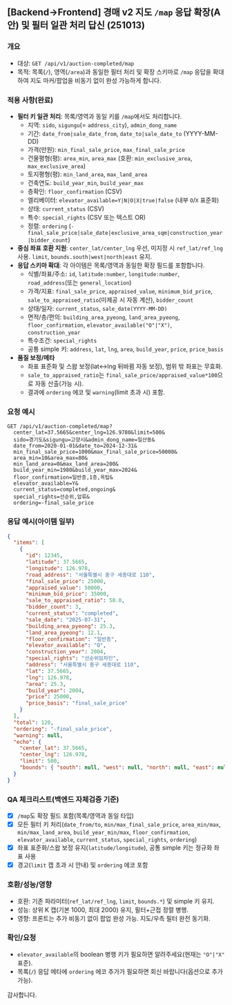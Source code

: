 ## [Backend→Frontend] 경매 v2 지도 `/map` 응답 확장(A안) 및 필터 일관 처리 답신 (251013)

### 개요

- 대상: `GET /api/v1/auction-completed/map`
- 목적: 목록(`/`), 영역(`/area`)과 동일한 필터 처리 및 확장 스키마로 `/map` 응답을 확대하여 지도 마커/팝업을 비동기 없이 완성 가능하게 합니다.

### 적용 사항(완료)

- **필터 키 일관 처리**: 목록/영역과 동일 키를 `/map`에서도 처리합니다.
  - 지역: `sido`, `sigungu`(= `address_city`), `admin_dong_name`
  - 기간: `date_from|sale_date_from`, `date_to|sale_date_to` (YYYY-MM-DD)
  - 가격(만원): `min_final_sale_price`, `max_final_sale_price`
  - 건물평형(평): `area_min`, `area_max` (호환: `min_exclusive_area`, `max_exclusive_area`)
  - 토지평형(평): `min_land_area`, `max_land_area`
  - 건축연도: `build_year_min`, `build_year_max`
  - 층확인: `floor_confirmation` (CSV)
  - 엘리베이터: `elevator_available=Y|N|O|X|true|false` (내부 `O`/`X` 표준화)
  - 상태: `current_status` (CSV)
  - 특수: `special_rights` (CSV 또는 텍스트 OR)
  - 정렬: `ordering` (`-final_sale_price|sale_date|exclusive_area_sqm|construction_year|bidder_count`)
- **중심 좌표 호환 지원**: `center_lat/center_lng` 우선, 미지정 시 `ref_lat/ref_lng` 사용. `limit`, `bounds.south|west|north|east` 유지.
- **응답 스키마 확대**: 각 아이템은 목록/영역과 동일한 확장 필드를 포함합니다.
  - 식별/좌표/주소: `id`, `latitude:number`, `longitude:number`, `road_address`(또는 `general_location`)
  - 가격/지표: `final_sale_price`, `appraised_value`, `minimum_bid_price`, `sale_to_appraised_ratio`(미제공 시 자동 계산), `bidder_count`
  - 상태/일자: `current_status`, `sale_date(YYYY-MM-DD)`
  - 면적/층/편의: `building_area_pyeong`, `land_area_pyeong`, `floor_confirmation`, `elevator_available("O"|"X")`, `construction_year`
  - 특수조건: `special_rights`
  - 공통 simple 키: `address`, `lat`, `lng`, `area`, `build_year`, `price`, `price_basis`
- **품질 보정/메타**
  - 좌표 표준화 및 스왑 보정(lat↔lng 뒤바뀜 자동 보정), 범위 밖 좌표는 무효화.
  - `sale_to_appraised_ratio`는 `final_sale_price/appraised_value*100`으로 자동 산출(가능 시).
  - 결과에 `ordering` 에코 및 `warning`(limit 초과 시) 포함.

### 요청 예시

```
GET /api/v1/auction-completed/map?
  center_lat=37.5665&center_lng=126.9780&limit=500&
  sido=경기도&sigungu=고양시&admin_dong_name=일산동&
  date_from=2020-01-01&date_to=2024-12-31&
  min_final_sale_price=1000&max_final_sale_price=50000&
  area_min=10&area_max=80&
  min_land_area=0&max_land_area=200&
  build_year_min=1980&build_year_max=2024&
  floor_confirmation=일반층,1층,옥탑&
  elevator_available=Y&
  current_status=completed,ongoing&
  special_rights=선순위,압류&
  ordering=-final_sale_price
```

### 응답 예시(아이템 일부)

```json
{
  "items": [
    {
      "id": 12345,
      "latitude": 37.5665,
      "longitude": 126.978,
      "road_address": "서울특별시 중구 세종대로 110",
      "final_sale_price": 25000,
      "appraised_value": 50000,
      "minimum_bid_price": 35000,
      "sale_to_appraised_ratio": 50.0,
      "bidder_count": 3,
      "current_status": "completed",
      "sale_date": "2025-07-31",
      "building_area_pyeong": 25.3,
      "land_area_pyeong": 12.1,
      "floor_confirmation": "일반층",
      "elevator_available": "O",
      "construction_year": 2004,
      "special_rights": "선순위임차인",
      "address": "서울특별시 중구 세종대로 110",
      "lat": 37.5665,
      "lng": 126.978,
      "area": 25.3,
      "build_year": 2004,
      "price": 25000,
      "price_basis": "final_sale_price"
    }
  ],
  "total": 120,
  "ordering": "-final_sale_price",
  "warning": null,
  "echo": {
    "center_lat": 37.5665,
    "center_lng": 126.978,
    "limit": 500,
    "bounds": { "south": null, "west": null, "north": null, "east": null }
  }
}
```

### QA 체크리스트(백엔드 자체검증 기준)

- [x] `/map`도 확장 필드 포함(목록/영역과 동일 타입)
- [x] 모든 필터 키 처리(`date_from/to`, `min/max_final_sale_price`, `area_min/max`, `min/max_land_area`, `build_year_min/max`, `floor_confirmation`, `elevator_available`, `current_status`, `special_rights`, `ordering`)
- [x] 좌표 표준화/스왑 보정 유지(`latitude/longitude`), 공통 simple 키는 정규화 좌표 사용
- [x] 경고(`limit` 캡 초과 시 안내) 및 `ordering` 에코 포함

### 호환/성능/영향

- 호환: 기존 파라미터(`ref_lat/ref_lng`, `limit`, `bounds.*`) 및 simple 키 유지.
- 성능: 상위 K 캡(기본 1000, 최대 2000) 유지, 필터+근접 정렬 병행.
- 영향: 프론트는 추가 비동기 없이 팝업 완성 가능. 지도/우측 필터 완전 동기화.

### 확인/요청

- `elevator_available`의 boolean 병행 키가 필요하면 알려주세요(현재는 `"O"|"X"` 표준).
- 목록(`/`) 응답 메타에 `ordering` 에코 추가가 필요하면 회신 바랍니다(옵션으로 추가 가능).

감사합니다.
